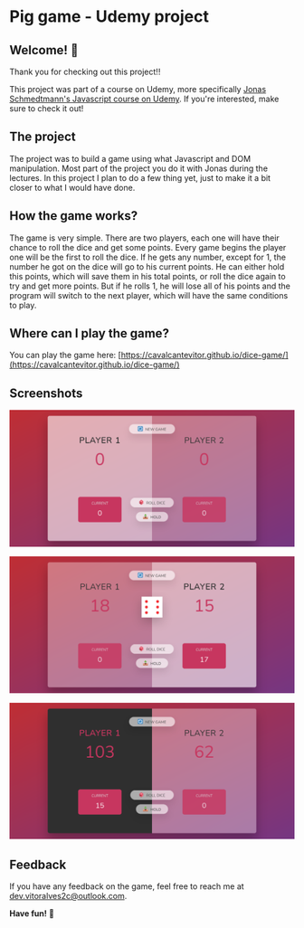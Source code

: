 # Pig game - Udemy project

## Welcome! 👋

Thank you for checking out this project!!

This project was part of a course on Udemy, more specifically [Jonas Schmedtmann's Javascript course on Udemy](https://www.udemy.com/course/the-complete-javascript-course/). If you're interested, make sure to check it out!


## The project

The project was to build a game using what Javascript and DOM manipulation. Most part of the project you do it with Jonas during the lectures. In this project I plan to do a few thing yet, just to make it a bit closer to what I would have done.


## How the game works?

The game is very simple. There are two players, each one will have their chance to roll the dice and get some points. Every game begins the player one will be the first to roll the dice. If he gets any number, except for 1, the number he got on the dice will go to his current points. He can either hold this points, which will save them in his total points, or roll the dice again to try and get more points. But if he rolls 1, he will lose all of his points and the program will switch to the next player, which will have the same conditions to play.

## Where can I play the game?

You can play the game here: [https://cavalcantevitor.github.io/dice-game/](https://cavalcantevitor.github.io/dice-game/)

## Screenshots

![Beginning](screenshots/screenshot1.png)

![Mid-game](screenshots/screenshot2.png)

![End](screenshots/screenshot3.png)


## Feedback

If you have any feedback on the game, feel free to reach me at dev.vitoralves2c@outlook.com.


**Have fun!** 🚀

